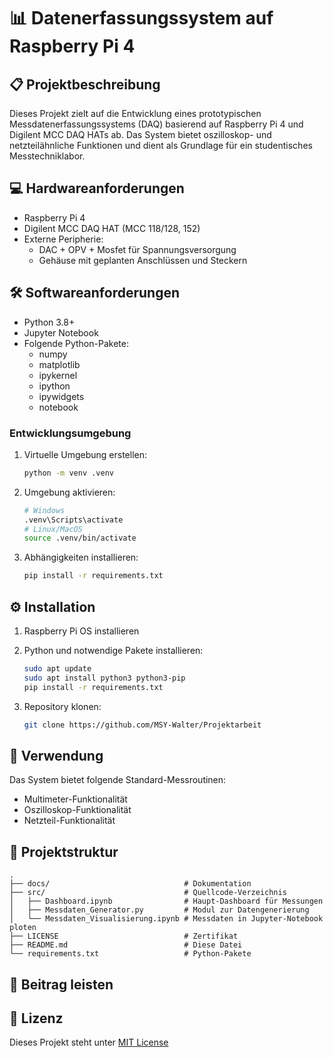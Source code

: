 # 📊 Datenerfassungssystem auf Raspberry Pi 4

## 📋 Projektbeschreibung

Dieses Projekt zielt auf die Entwicklung eines prototypischen Messdatenerfassungssystems (DAQ) basierend auf Raspberry Pi 4 und Digilent MCC DAQ HATs ab. Das System bietet oszilloskop- und netzteilähnliche Funktionen und dient als Grundlage für ein studentisches Messtechniklabor.

## 💻 Hardwareanforderungen

- Raspberry Pi 4
- Digilent MCC DAQ HAT (MCC 118/128, 152)
- Externe Peripherie:
  - DAC + OPV + Mosfet für Spannungsversorgung
  - Gehäuse mit geplanten Anschlüssen und Steckern

## 🛠️ Softwareanforderungen

- Python 3.8+
- Jupyter Notebook
- Folgende Python-Pakete:
  - numpy
  - matplotlib
  - ipykernel
  - ipython
  - ipywidgets
  - notebook

### Entwicklungsumgebung

1. Virtuelle Umgebung erstellen:

   ```bash
   python -m venv .venv
   ```

2. Umgebung aktivieren:

   ```bash
   # Windows
   .venv\Scripts\activate
   # Linux/MacOS
   source .venv/bin/activate
   ```

3. Abhängigkeiten installieren:

   ```bash
   pip install -r requirements.txt
   ```

## ⚙️ Installation

1. Raspberry Pi OS installieren
2. Python und notwendige Pakete installieren:

   ```bash
   sudo apt update
   sudo apt install python3 python3-pip
   pip install -r requirements.txt
   ```

3. Repository klonen:

   ```bash
   git clone https://github.com/MSY-Walter/Projektarbeit
   ```

## 🚀 Verwendung

Das System bietet folgende Standard-Messroutinen:

- Multimeter-Funktionalität
- Oszilloskop-Funktionalität
- Netzteil-Funktionalität

## 📂 Projektstruktur

```
.
├── docs/                              # Dokumentation
├── src/                               # Quellcode-Verzeichnis
│   ├── Dashboard.ipynb                # Haupt-Dashboard für Messungen
│   ├── Messdaten_Generator.py         # Modul zur Datengenerierung 
│   └── Messdaten_Visualisierung.ipynb # Messdaten in Jupyter-Notebook ploten                           
├── LICENSE                            # Zertifikat                            
├── README.md                          # Diese Datei
└── requirements.txt                   # Python-Pakete
```

## 🤝 Beitrag leisten

## 📜 Lizenz

Dieses Projekt steht unter [MIT License](LICENSE)
